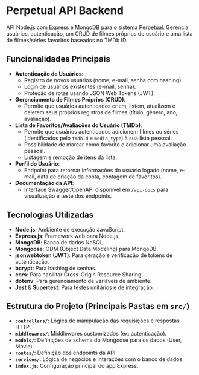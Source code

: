# Perpetual API Backend

API Node.js com Express e MongoDB para o sistema Perpetual. Gerencia usuários, autenticação, um CRUD de filmes próprios do usuário e uma lista de filmes/séries favoritos baseados no TMDb ID.

## Funcionalidades Principais

* **Autenticação de Usuários**:
    * Registro de novos usuários (nome, e-mail, senha com hashing).
    * Login de usuários existentes (e-mail, senha).
    * Proteção de rotas usando JSON Web Tokens (JWT).
* **Gerenciamento de Filmes Próprios (CRUD)**:
    * Permite que usuários autenticados criem, listem, atualizem e deletem seus próprios registros de filmes (título, gênero, ano, avaliação).
* **Lista de Favoritos/Avaliações do Usuário (TMDb)**:
    * Permite que usuários autenticados adicionem filmes ou séries (identificados pelo `tmdbId` e `media_type`) à sua lista pessoal.
    * Possibilidade de marcar como favorito e adicionar uma avaliação pessoal.
    * Listagem e remoção de itens da lista.
* **Perfil do Usuário**:
    * Endpoint para retornar informações do usuário logado (nome, e-mail, data de criação da conta, contagem de favoritos).
* **Documentação da API**:
    * Interface Swagger/OpenAPI disponível em `/api-docs` para visualização e teste dos endpoints.

## Tecnologias Utilizadas

* **Node.js**: Ambiente de execução JavaScript.
* **Express.js**: Framework web para Node.js.
* **MongoDB**: Banco de dados NoSQL.
* **Mongoose**: ODM (Object Data Modeling) para MongoDB.
* **jsonwebtoken (JWT)**: Para geração e verificação de tokens de autenticação.
* **bcrypt**: Para hashing de senhas.
* **cors**: Para habilitar Cross-Origin Resource Sharing.
* **dotenv**: Para gerenciamento de variáveis de ambiente.
* **Jest** & **Supertest**: Para testes unitários e de integração.

## Estrutura do Projeto (Principais Pastas em `src/`)

* **`controllers/`**: Lógica de manipulação das requisições e respostas HTTP.
* **`middlewares/`**: Middlewares customizados (ex: autenticação).
* **`models/`**: Definições de schema do Mongoose para os dados (User, Movie).
* **`routes/`**: Definição dos endpoints da API.
* **`services/`**: Lógica de negócios e interações com o banco de dados.
* **`index.js`**: Configuração principal do app Express.